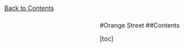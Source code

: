 <style>
ul{
margin:0;
}
img{
margin:auto;
}
</style>
<div style="position:fixed; top:0; left:0; margin:10px;">
<a href="#contents">Back to Contents</a>
</div>
#Orange Street
<a name="contents"></a>
##Contents

[toc]


